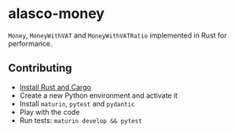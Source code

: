 # alasco-money

`Money`, `MoneyWithVAT` and `MoneyWithVATRatio` implemented in Rust for performance.

## Contributing

- [Install Rust and Cargo](https://doc.rust-lang.org/cargo/getting-started/installation.html)
- Create a new Python environment and activate it
- Install `maturin`, `pytest` and `pydantic`
- Play with the code
- Run tests: `maturin develop && pytest`
